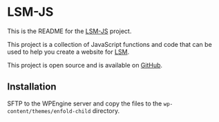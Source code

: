 # LSM-JS

This is the README for the [LSM-JS](https://github.com/LSM-JS) project.

This project is a collection of JavaScript functions and code that can be used to help you create a website for [LSM](https://lsmresort.com/).

This project is open source and is available on [GitHub](https://github.com/LSM-JS).

## Installation

SFTP to the WPEngine server and copy the files to the `wp-content/themes/enfold-child` directory.

 
 
